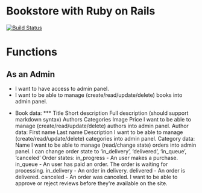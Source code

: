 # Bookstore with Ruby on Rails
[![Build Status](https://travis-ci.org/iSarCasm/bookstore.svg?branch=master)](https://travis-ci.org/iSarCasm/bookstore)

# Functions
## As an Admin
* I want to have access to admin panel.
* I want to be able to manage (create/read/update/delete) books into admin panel. 
- Book data:
*** Title
Short description
Full description (should support markdown syntax)
Authors
Categories
Image
Price
I want to be able to manage (create/read/update/delete) authors into admin panel.
Author data:
First name
Last name
Description
I want to be able to manage (create/read/update/delete) categories into admin panel.
Category data:
Name
I want to be able to manage (read/change state) orders into admin panel. I can change order state to ‘in_delivery’, ‘delivered’, ‘in_queue’, ‘canceled’
Order states:
in_progress - An user makes a purchase.
in_queue - An user has paid an order. The order is waiting for processing.
in_delivery - An order in delivery.
delivered - An order is delivered.
canceled - An order was canceled.
I want to be able to approve or reject reviews before they're available on the site.
